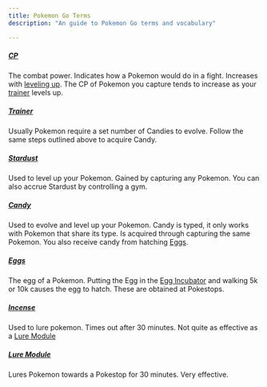 ```yaml
---
title: Pokemon Go Terms
description: "An guide to Pokemon Go terms and vocabulary"

---
```


##### <a href="/glossary/cp/">CP</a>
The combat power. Indicates how a Pokemon would do in a fight. Increases with [leveling up](/how-to-train-pokemon/). The CP of Pokemon you capture tends to increase as your [trainer](#trainer) levels up.

##### <a href="/glossary/trainer/">Trainer</a>
Usually Pokemon require a set number of Candies to evolve. Follow the same steps outlined above to acquire Candy.

##### <a href="/glossary/stardust/">Stardust</a>
Used to level up your Pokemon. Gained by capturing any Pokemon. You can also accrue Stardust by controlling a gym.

##### <a href="/glossary/candy/">Candy</a>
Used to evolve and level up your Pokemon. Candy is typed, it only works with Pokemon that share its type. Is acquired through capturing the same Pokemon. You also receive candy from hatching [Eggs](#eggs).

##### <a href="/glossary/eggs/">Eggs</a>
The egg of a Pokemon. Putting the Egg in the [Egg Incubator](#egg-incubator) and walking 5k or 10k causes the egg to hatch. These are obtained at Pokestops.

##### <a href="/glossary/incense/">Incense</a>
Used to lure pokemon. Times out after 30 minutes. Not quite as effective as a [Lure Module](#lure-module)

##### <a href="/glossary/lure-module/">Lure Module</a>
Lures Pokemon towards a Pokestop for 30 minutes. Very effective.
